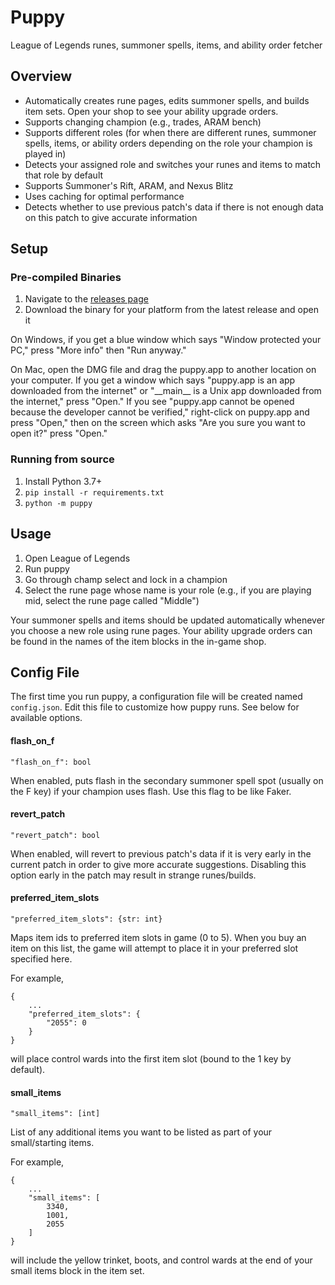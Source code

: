 # Puppy

League of Legends runes, summoner spells, items, and ability order fetcher

## Overview

* Automatically creates rune pages, edits summoner spells, and builds item sets. Open your shop to see your ability upgrade orders.
* Supports changing champion (e.g., trades, ARAM bench)
* Supports different roles (for when there are different runes, summoner spells, items, or ability orders depending on the role your champion is played in)
* Detects your assigned role and switches your runes and items to match that role by default
* Supports Summoner's Rift, ARAM, and Nexus Blitz
* Uses caching for optimal performance
* Detects whether to use previous patch's data if there is not enough data on this patch to give accurate information

## Setup

### Pre-compiled Binaries

1. Navigate to the [releases page](https://github.com/imranmaj/puppy/releases)
2. Download the binary for your platform from the latest release and open it

On Windows, if you get a blue window which says "Window protected your PC," press "More info" then "Run anyway."

On Mac, open the DMG file and drag the puppy.app to another location on your computer. If you get a window which says "puppy.app is an app downloaded from the internet" or "\_\_main\_\_ is a Unix app downloaded from the internet," press "Open." If you see "puppy.app cannot be opened because the developer cannot be verified," right-click on puppy.app and press "Open," then on the screen which asks "Are you sure you want to open it?" press "Open."

### Running from source

1. Install Python 3.7+
2. `pip install -r requirements.txt`
3. `python -m puppy`

## Usage

1. Open League of Legends
2. Run puppy
3. Go through champ select and lock in a champion
4. Select the rune page whose name is your role (e.g., if you are playing mid, select the rune page called "Middle")

Your summoner spells and items should be updated automatically whenever you choose a new role using rune pages. Your ability upgrade orders can be found in the names of the item blocks in the in-game shop.

## Config File

The first time you run puppy, a configuration file will be created named `config.json`. Edit this file to customize how puppy runs. See below for available options.

#### flash_on_f

`"flash_on_f": bool`

When enabled, puts flash in the secondary summoner spell spot (usually on the F key) if your champion uses flash. Use this flag to be like Faker.

#### revert_patch

`"revert_patch": bool`

When enabled, will revert to previous patch's data if it is very early in the current patch in order to give more accurate suggestions. Disabling this option early in the patch may result in strange runes/builds.

#### preferred_item_slots

`"preferred_item_slots": {str: int}`

Maps item ids to preferred item slots in game (0 to 5). When you buy an item on this list, the game will attempt to place it in your preferred slot specified here.

For example,

```
{
    ...
    "preferred_item_slots": {
        "2055": 0
    }
}
```

will place control wards into the first item slot (bound to the 1 key by default).

#### small_items

`"small_items": [int] `

List of any additional items you want to be listed as part of your small/starting items.

For example,

```
{
    ...
    "small_items": [
        3340, 
        1001, 
        2055
    ]
}
```

will include the yellow trinket, boots, and control wards at the end of your small items block in the item set.
